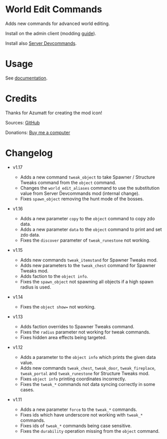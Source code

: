 # World Edit Commands

Adds new commands for advanced world editing.

Install on the admin client (modding [guide](https://youtu.be/L9ljm2eKLrk)).

Install also [Server Devcommands](https://valheim.thunderstore.io/package/JereKuusela/Server_devcommands/).

# Usage

See [documentation](https://github.com/JereKuusela/valheim-world_edit_commands/blob/main/README.md).

# Credits

Thanks for Azumatt for creating the mod icon!

Sources: [GitHub](https://github.com/JereKuusela/valheim-world_edit_commands)

Donations: [Buy me a computer](https://www.buymeacoffee.com/jerekuusela)

# Changelog

- v1.17
	- Adds a new command `tweak_object` to take Spawner / Structure Tweaks command from the `object` command.
	- Changes the `world_edit_aliases` command to use the substitution value from Server Devcommands mod (internal change).
	- Fixes `spawn_object` removing the hunt mode of the bosses.

- v1.16
	- Adds a new parameter `copy` to the `object` command to copy zdo data.
	- Adds a new parameter `data` to the `object` command to print and set zdo data.
	- Fixes the `discover` parameter of `tweak_runestone` not working.

- v1.15
	- Adds new commands `tweak_itemstand` for Spawner Tweaks mod.
	- Adds new parameters to the `tweak_chest` command for Spawner Tweaks mod.
	- Adds faction to the `object info`.
	- Fixes the `spawn_object` not spawning all objects if a high spawn radius is used.

- v1.14
	- Fixes the `object show=` not working.

- v1.13
	- Adds faction overrides to Spawner Tweaks command.
	- Fixes the `radius` parameter not working for tweak commands.
	- Fixes hidden area effects being targeted.

- v1.12
	- Adds a parameter to the `object info` which prints the given data value.
	- Adds new commands `tweak_chest`, `tweak_door`, `tweak_fireplace`, `tweak_portal` and `tweak_runestone` for Structure Tweaks mod.
	- Fixes `object info` printing coordinates incorrectly.
	- Fixes the `tweak_*` commands not data syncing correctly in some cases.

- v1.11
	- Adds a new parameter `force` to the `tweak_*` commands.
	- Fixes ids which have underscore not working with `tweak_*` commands.
	- Fixes ids of `tweak_*` commands being case sensitive.
	- Fixes the `durability` operation missing from the `object` command.
